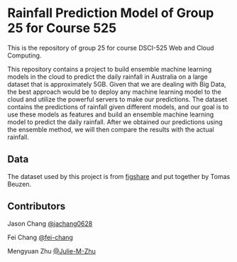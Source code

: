 # Rainfall Prediction Model of Group 25 for Course 525

This is the repository of group 25 for course DSCI-525 Web and Cloud Computing.

This repository contains a project to build ensemble machine learning models in the cloud to predict the daily rainfall in Australia on a large dataset that is approximately 5GB. Given that we are dealing with Big Data, the best approach would be to deploy any machine learning model to the cloud and utilize the powerful servers to make our predictions. The dataset contains the predictions of rainfall given different models, and our goal is to use these models as features and build an ensemble machine learning model to predict the daily rainfall. After we obtained our predictions using the ensemble method, we will then compare the results with the actual rainfall.
## Data 
The dataset used by this project is from [figshare](https://figshare.com/articles/dataset/Daily_rainfall_over_NSW_Australia/14096681) and put together by Tomas Beuzen.

## Contributors
Jason Chang [@jachang0628](https://github.com/jachang0628)

Fei Chang [@fei-chang](https://github.com/fei-chang)

Mengyuan Zhu [@Julie-M-Zhu](https://github.com/Julie-M-Zhu)